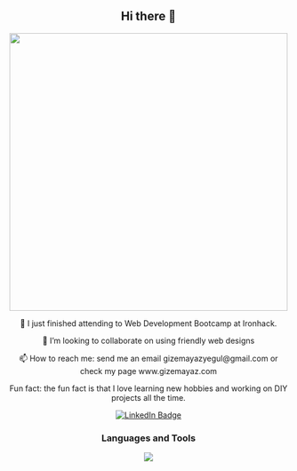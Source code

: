 
<div id="header" align="center">
  <h2>Hi there 👋</h2>
<img src="https://github.com/gizemayegul/gizemayegul/blob/main/gizmo.gif" width="500" height="500" />

</div>


<div align="center">

  <p> 🎯 I just finished attending to Web Development Bootcamp at Ironhack.</p>
  <p> 👯 I’m looking to collaborate on using friendly web designs</p>
  <p> 📫 How to reach me: send me an email gizemayazyegul@gmail.com or check my page www.gizemayaz.com </p>
  <p> Fun fact: the fun fact is that I love learning new hobbies and working on DIY projects all the time.</p>

  <div id="badges">
  <a href="https://www.linkedin.com/in/gayazyegul/">
    <img src="https://img.shields.io/badge/LinkedIn-blue?style=for-the-badge&logo=linkedin&logoColor=white" alt="LinkedIn Badge"/>
  </a>
</div>
</div>



</div>



<div align="center">
  <h3>Languages and Tools</h3>
  <img src="https://skillicons.dev/icons?i=js,html,css,react,bootstrap,express,git,github,mongodb,nodejs,typescript,vite,vscode,"/>
</div>



